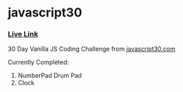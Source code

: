 # javascript30

### [Live Link](http://javascript30.filipstepien.com)

30 Day Vanilla JS Coding Challenge from [javascript30.com](https://javascript30.com/)

Currently Completed:
1. NumberPad Drum Pad
2. Clock 
